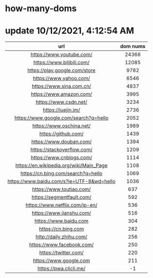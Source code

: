 # how-many-doms

# update 10/12/2021, 4:12:54 AM

url | dom nums
:-: | :-:
https://www.youtube.com/ | 24366
https://www.bilibili.com/ | 12085
https://play.google.com/store | 9782
https://www.yahoo.com/ | 6546
https://www.sina.com.cn/ | 4837
https://www.amazon.com/ | 3995
https://www.csdn.net/ | 3234
https://juejin.im/ | 2736
https://www.google.com/search?q=hello | 2052
https://www.oschina.net/ | 1989
https://github.com/ | 1439
https://www.douban.com/ | 1394
https://stackoverflow.com/ | 1209
https://www.cnblogs.com/ | 1114
https://en.wikipedia.org/wiki/Main_Page | 1108
https://cn.bing.com/search?q=hello | 1069
https://www.baidu.com/s?ie=UTF-8&wd=hello | 1036
https://www.toutiao.com/ | 637
https://segmentfault.com/ | 592
https://www.netflix.com/jp-en/ | 536
https://www.jianshu.com/ | 516
https://www.baidu.com | 304
https://cn.bing.com | 282
http://daily.zhihu.com/ | 256
https://www.facebook.com/ | 250
https://twitter.com/ | 220
https://www.google.com | 211
https://pwa.clicli.me/ | -1
